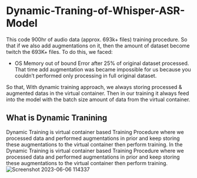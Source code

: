 # Dynamic-Traning-of-Whisper-ASR-Model
This code 900hr of audio data (approx. 693k+ files) training procedure. So that if we also add augmentations on it, then the amount of dataset become
twitch the 693K+ files.
To do this, we faced:
- OS Memory out of bound Error after 25% of original dataset processed. That time add augmentation was became impossible for us because you couldn’t performed only processing in full original dataset.

So that, With dynamic training approach, we always storing processed & augmented datas in the virtual container. Then in our training it always feed into the model with the batch size amount of data from the virtual container.

## What is Dynamic Tranining
Dynamic Training is virtual container based Training Procedure where we processed data and performed augmentations in prior and keep storing these augmentations to the virtual container then perform training. In the Dynamic Training is virtual container based Training Procedure
where we processed data and performed augmentations in prior and keep storing these augmentations to the virtual container then perform training.
![Screenshot 2023-06-06 114337](https://github.com/AIFahim/Dynamic-Traning-of-Whisper-ASR-Model/assets/33654834/5c6023dc-75ee-4b34-baee-8d7a49f5db06)
